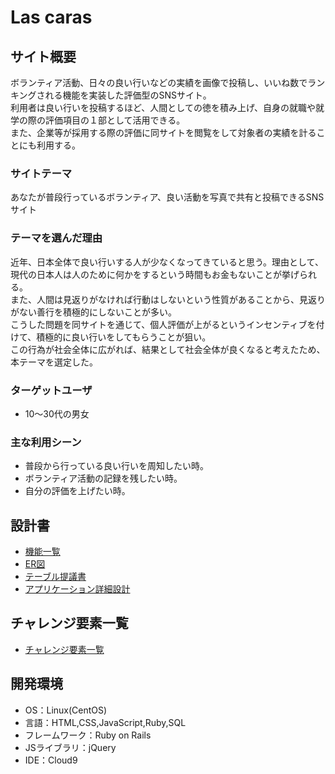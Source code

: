 # Las caras

## サイト概要
ボランティア活動、日々の良い行いなどの実績を画像で投稿し、いいね数でランキングされる機能を実装した評価型のSNSサイト。<br>
利用者は良い行いを投稿するほど、人間としての徳を積み上げ、自身の就職や就学の際の評価項目の１部として活用できる。<br>
また、企業等が採用する際の評価に同サイトを閲覧をして対象者の実績を計ることにも利用する。<br>


### サイトテーマ
あなたが普段行っているボランティア、良い活動を写真で共有と投稿できるSNSサイト


### テーマを選んだ理由
近年、日本全体で良い行いする人が少なくなってきていると思う。理由として、現代の日本人は人のために何かをするという時間もお金もないことが挙げられる。<br>
また、人間は見返りがなければ行動はしないという性質があることから、見返りがない善行を積極的にしないことが多い。<br>
こうした問題を同サイトを通じて、個人評価が上がるというインセンティブを付けて、積極的に良い行いをしてもらうことが狙い。<br>
この行為が社会全体に広がれば、結果として社会全体が良くなると考えたため、本テーマを選定した。<br>


### ターゲットユーザ
- 10～30代の男女

### 主な利用シーン
- 普段から行っている良い行いを周知したい時。<br>
- ボランティア活動の記録を残したい時。<br>
- 自分の評価を上げたい時。<br>


## 設計書
- [機能一覧](https://docs.google.com/spreadsheets/d/143FKEOayKwbgFH4eo-QM1MxnqwlFaJ8s6Aygbo_jb9s/edit?usp=sharing)
- [ER図](https://drive.google.com/file/d/1b_XnAFjZHtk8zzkqKJw0STK_aI9nOmQ_/view?usp=sharing)
- [テーブル提議書](https://docs.google.com/spreadsheets/d/1sTarjJ-hYvG0PuI95t2Er846XAaDdg3SxG2B04SQ4lM/edit?usp=sharing)
- [アプリケーション詳細設計](https://docs.google.com/spreadsheets/d/1EjtN_5u7oa620N1IUwcPljBqSL8628d7EJhcuMSO3S8/edit?usp=sharing)

## チャレンジ要素一覧
- [チャレンジ要素一覧](https://docs.google.com/spreadsheets/d/1LqZ4NpbXIp-19QHiEymqfhoHZ8IcXyYLEql4MtsnxYk/edit?usp=sharing)

## 開発環境
- OS：Linux(CentOS)
- 言語：HTML,CSS,JavaScript,Ruby,SQL
- フレームワーク：Ruby on Rails
- JSライブラリ：jQuery
- IDE：Cloud9

